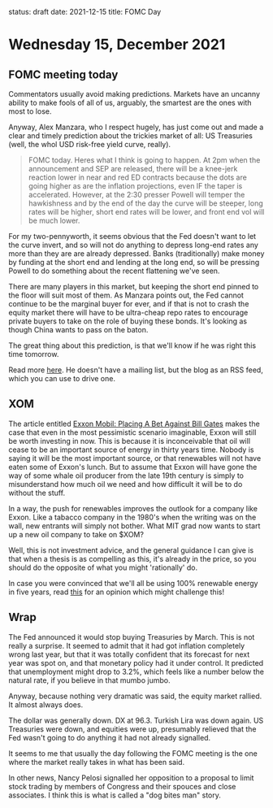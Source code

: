 status: draft
date: 2021-12-15
title: FOMC Day

# Wednesday 15, December 2021


## FOMC meeting today

Commentators usually avoid making predictions.
Markets have an uncanny ability to make fools of all of us, 
arguably, the smartest are the ones with most to lose.

Anyway, Alex Manzara, who I respect hugely, has just come out and made a clear and timely prediction about the trickies market of all: US Treasuries (well, the whol USD risk-free yield curve, really).

> FOMC today.  Heres what I think is going to happen.  At 2pm when the announcement and SEP are released, there will be a knee-jerk reaction lower in near and red ED contracts because the dots are going higher as are the inflation projections, even IF the taper is accelerated.  However, at the 2:30 presser Powell will temper the hawkishness and by the end of the day the curve will be steeper, long rates will be higher, short end rates will be lower, and front end vol will be much lower. 

For my two-pennyworth, it seems obvious that the Fed doesn't want to let the curve invert, and so will not do anything to depress long-end rates
any more than they are are already depressed.
Banks (traditionally) make money by funding at the short end and lending at the long end, so will be pressing Powell to do something about the recent flattening we've seen.

There are many players in this market, but keeping the short end pinned to the floor will suit most of them.
As Manzara points out, the Fed cannot continue to be the marginal buyer for ever, and if that is not to crash the equity market there will have to be ultra-cheap repo rates to encourage private buyers to take on the role of buying these bonds. It's looking as though China wants to pass on the baton.


The great thing about this prediction, is that we'll know if he was right this time tomorrow.

Read more [here](https://www.chartpoint.com/fomc-day-3/). He doesn't have a mailing list, but the blog as an RSS feed, which you can use to drive one.

## XOM

The article entitled 
[Exxon Mobil: Placing A Bet Against Bill Gates](https://seekingalpha.com/article/4475039-exxon-mobil-stock-placing-bet-against-bill-gates)
makes the case that even in the most pessimistic scenario imaginable, Exxon will still be worth investing in now. 
This is because it is inconceivable that oil will cease to be an important source of energy in thirty years time.
Nobody is saying it will be the most important source, or that renewables will not have eaten some of Exxon's lunch.
But to assume that Exxon will have gone the way of some whale oil producer from the late 19th century is simply to misunderstand how much oil we need and how difficult it will be to do without the stuff.

In a way, the push for renewables improves the outlook for a company like Exxon.
Like a tabacco company in the 1980's when the writing was on the wall, new entrants will simply not bother.
What MIT grad now wants to start up a new oil company to take on $XOM? 

Well, this is not investment advice, and the general guidance I can give is that when a thesis is as compelling as this, it's already in the price, so you should do the opposite of what you might 'rationally' do.

In case you were convinced that we'll all be using 100% renewable energy in five years, read [this](https://doomberg.substack.com/p/california-ditzkrieg) for an opinion which might challenge this!

## Wrap

The Fed announced it would stop buying Treasuries by March. 
This is not really a surprise.
It seemed to admit that it had got inflation completely wrong last year, 
but that it was totally confident that its forecast for next year was spot on, 
and that monetary policy had it under control.
It predicted that unemployment might drop to 3.2%, which feels like a number below the natural rate,
if you believe in that mumbo jumbo.

Anyway, because nothing very dramatic was said, the equity market rallied.
It almost always does.

The dollar was generally down. DX at 96.3. 
Turkish Lira was down again.
US Treasuries were down, and equities were up, 
presumably relieved that the Fed wasn't going to do anything it had not already signalled.

It seems to me that usually the day following the FOMC meeting is the one where the market really takes in what has been said.

In other news, Nancy Pelosi signalled her opposition to a proposal to limit stock trading by members of Congress and their spouces and close associates.
I think this is what is called a "dog bites man" story.


